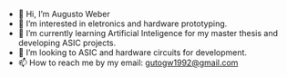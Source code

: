 - 👋 Hi, I’m Augusto Weber
- 👀 I’m interested in eletronics and hardware prototyping.
- 🌱 I’m currently learning Artificial Inteligence for my master thesis and developing ASIC projects.
- 💞️ I’m looking to ASIC and hardware circuits for development.
- 📫 How to reach me by my email: gutogw1992@gmail.com

<!---
AugustoWeber/AugustoWeber is a ✨ special ✨ repository because its `README.md` (this file) appears on your GitHub profile.
You can click the Preview link to take a look at your changes.
--->
